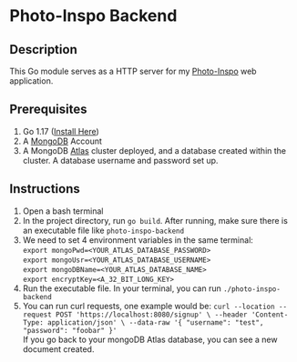 # Photo-Inspo Backend

## Description

This Go module serves as a HTTP server for my [Photo-Inspo](https://github.com/hl662/photo-inspo) web application.

## Prerequisites
1. Go 1.17 ([Install Here](https://go.dev/doc/install))
2. A [MongoDB](https://www.mongodb.com) Account
3. A MongoDB [Atlas](https://docs.atlas.mongodb.com/getting-started/) cluster deployed, and a database created within the cluster. 
A database username and password set up.

## Instructions

1. Open a bash terminal
2. In the project directory, run `go build`. After running, make sure there is an executable file like `photo-inspo-backend`
3. We need to set 4 environment variables in the same terminal: <br>
`export mongoPwd=<YOUR_ATLAS_DATABASE_PASSWORD>`<br>
`export mongoUsr=<YOUR_ATLAS_DATABASE_USERNAME>`<br>
`export mongoDBName=<YOUR_ATLAS_DATABASE_NAME>`<br>
`export encryptKey=<A_32_BIT_LONG_KEY>`<br>
4. Run the executable file. In your terminal, you can run `./photo-inspo-backend`
5. You can run curl requests, one example would be:
`curl --location --request POST 'https://localhost:8080/signup' \
   --header 'Content-Type: application/json' \
   --data-raw '{
   "username": "test",
   "password": "foobar"
   }'`
<br> If you go back to your mongoDB Atlas database, you can see a new document created.